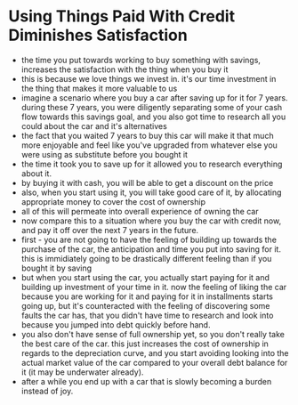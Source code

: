 # Using Things Paid With Credit Diminishes Satisfaction

* the time you put towards working to buy something with savings, increases the satisfaction with the thing when you buy it
* this is because we love things we invest in. it's our time investment in the thing that makes it more valuable to us
* imagine a scenario where you buy a car after saving up for it for 7 years. during these 7 years, you were diligently separating some of your cash flow towards this savings goal, and you also got time to research all you could about the car and it's alternatives
* the fact that you waited 7 years to buy this car will make it that much more enjoyable and feel like you've upgraded from whatever else you were using as substitute before you bought it
* the time it took you to save up for it allowed you to research everything about it.
* by buying it with cash, you will be able to get a discount on the price
* also, when you start using it, you will take good care of it, by allocating appropriate money to cover the cost of ownership
* all of this will permeate into overall experience of owning the car
* now compare this to a situation where you buy the car with credit now, and pay it off over the next 7 years in the future.
* first - you are not going to have the feeling of building up towards the purchase of the car, the anticipation and time you put into saving for it. this is immidiately going to be drastically different feeling than if you bought it by saving
* but when you start using the car, you actually start paying for it and building up investment of your time in it. now the feeling of liking the car because you are working for it and paying for it in installments starts going up, but it's counteracted with the feeling of discovering some faults the car has, that you didn't have time to research and look into because you jumped into debt quickly before hand.
* you also don't have sense of full ownership yet, so you don't really take the best care of the car. this just increases the cost of ownership in regards to the depreciation curve, and you start avoiding looking into the actual market value of the car compared to your overall debt balance for it (it may be underwater already).
* after a while you end up with a car that is slowly becoming a burden instead of joy.
